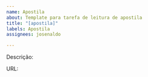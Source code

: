 ```yaml
---
name: Apostila
about: Template para tarefa de leitura de apostila
title: "[apostila]"
labels: Apostila
assignees: josenaldo

---
```


Descrição: 

URL:
